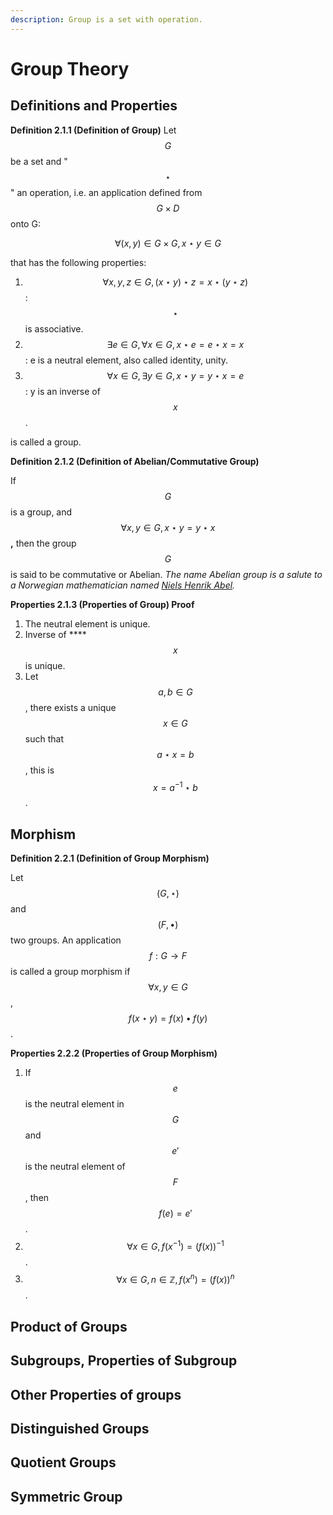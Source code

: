 ```yaml
---
description: Group is a set with operation.
---
```


# Group Theory

## Definitions and Properties

**Definition 2.1.1 \(Definition of Group\)** Let $$G$$ be a set and " $$\star$$ " an operation, i.e. an application defined from $$G \times D$$ onto G:

$$
\forall (x,y) \in G \times G, x \star y \in G
$$

that has the following properties:

1. $$\forall x,y,z \in G, (x \star y) \star z = x \star (y \star z)$$:$$\star$$ is associative.
2. $$\exists e \in G, \forall x \in G, x \star e = e \star x = x$$: e is a neutral element, also called identity, unity.
3. $$\forall x \in G, \exists y \in G, x \star y = y \star x = e$$: y is an inverse of $$x$$.

is called a group.

**Definition 2.1.2 \(Definition of Abelian/Commutative Group\)** 

If $$G$$ is a group, and $$\forall x, y \in G, x \star y = y \star x$$**,** then the group $$G$$ is said to be commutative or Abelian. _The name Abelian group is a salute to a Norwegian mathematician named_ [_Niels Henrik Abel_](https://en.wikipedia.org/wiki/Niels_Henrik_Abel)_._

**Properties 2.1.3 \(Properties of Group\) Proof**

1. The neutral element is unique.
2. Inverse of ****$$x$$ is unique. 
3. Let $$a,b \in G$$, there exists a unique $$x \in G$$ such that $$a \star x = b$$, this is $$x = a^{-1} \star b$$.

## Morphism

**Definition 2.2.1 \(Definition of Group Morphism\)** 

Let$$(G, \star)$$ and$$(F, \bullet)$$ two groups. An application $$f: G \rightarrow F$$ is called a group morphism if $$\forall x,y \in G$$, $$f(x \star y) = f(x) \bullet f(y)$$.

**Properties 2.2.2 \(Properties of Group Morphism\)**

1. If $$e$$ is the neutral element in $$G$$ and $$e'$$ is the neutral element of $$F$$, then $$f(e) =e'$$.
2. $$\forall x \in G, f(x^{-1}) = (f(x))^{-1}$$ .
3. $$\forall x \in G, n \in \mathbb{Z}, f(x^{n})=(f(x))^{n}$$.





## Product of Groups

## Subgroups, Properties of Subgroup

## Other Properties of groups

## Distinguished Groups

## Quotient Groups

## Symmetric Group

